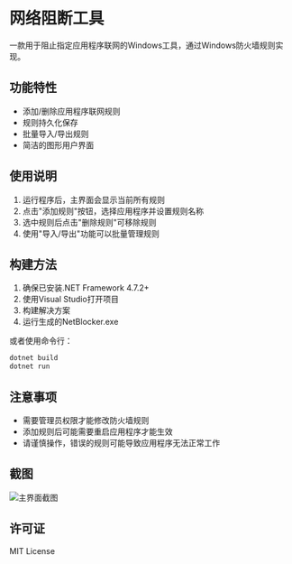 # 网络阻断工具

一款用于阻止指定应用程序联网的Windows工具，通过Windows防火墙规则实现。

## 功能特性

- 添加/删除应用程序联网规则
- 规则持久化保存
- 批量导入/导出规则
- 简洁的图形用户界面

## 使用说明

1. 运行程序后，主界面会显示当前所有规则
2. 点击"添加规则"按钮，选择应用程序并设置规则名称
3. 选中规则后点击"删除规则"可移除规则
4. 使用"导入/导出"功能可以批量管理规则

## 构建方法

1. 确保已安装.NET Framework 4.7.2+
2. 使用Visual Studio打开项目
3. 构建解决方案
4. 运行生成的NetBlocker.exe

或者使用命令行：

```bash
dotnet build
dotnet run
```

## 注意事项

- 需要管理员权限才能修改防火墙规则
- 添加规则后可能需要重启应用程序才能生效
- 请谨慎操作，错误的规则可能导致应用程序无法正常工作

## 截图

![主界面截图](screenshot.png)

## 许可证

MIT License